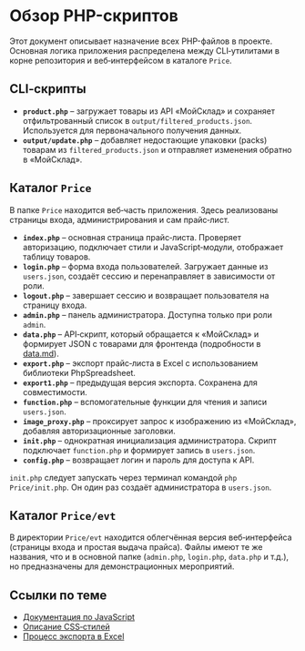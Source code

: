 # Обзор PHP-скриптов

Этот документ описывает назначение всех PHP-файлов в проекте. Основная логика приложения распределена между CLI‑утилитами в корне репозитория и веб‑интерфейсом в каталоге `Price`.

## CLI‑скрипты

- **`product.php`** – загружает товары из API «МойСклад» и сохраняет отфильтрованный список в `output/filtered_products.json`. Используется для первоначального получения данных.
- **`output/update.php`** – добавляет недостающие упаковки (packs) товарам из `filtered_products.json` и отправляет изменения обратно в «МойСклад».

## Каталог `Price`

В папке `Price` находится веб‑часть приложения. Здесь реализованы страницы входа, администрирования и сам прайс‑лист.

- **`index.php`** – основная страница прайс‑листа. Проверяет авторизацию, подключает стили и JavaScript‑модули, отображает таблицу товаров.
- **`login.php`** – форма входа пользователей. Загружает данные из `users.json`, создаёт сессию и перенаправляет в зависимости от роли.
- **`logout.php`** – завершает сессию и возвращает пользователя на страницу входа.
- **`admin.php`** – панель администратора. Доступна только при роли `admin`.
- **`data.php`** – API‑скрипт, который обращается к «МойСклад» и формирует JSON с товарами для фронтенда (подробности в [data.md](data.md)).
- **`export.php`** – экспорт прайс‑листа в Excel с использованием библиотеки PhpSpreadsheet.
- **`export1.php`** – предыдущая версия экспорта. Сохранена для совместимости.
- **`function.php`** – вспомогательные функции для чтения и записи `users.json`.
- **`image_proxy.php`** – проксирует запрос к изображению из «МойСклад», добавляя авторизационные заголовки.
- **`init.php`** – однократная инициализация администратора. Скрипт подключает `function.php` и формирует запись в `users.json`.
- **`config.php`** – возвращает логин и пароль для доступа к API.

`init.php` следует запускать через терминал командой `php Price/init.php`. Он один раз создаёт администратора в `users.json`.

## Каталог `Price/evt`

В директории `Price/evt` находится облегчённая версия веб‑интерфейса (страницы входа и простая выдача прайса). Файлы имеют те же названия, что и в основной папке (`admin.php`, `login.php`, `data.php` и т.д.), но предназначены для демонстрационных мероприятий.

## Ссылки по теме

- [Документация по JavaScript](../js_index.md)
- [Описание CSS‑стилей](../css_index.md)
- [Процесс экспорта в Excel](../export_excel.md)

